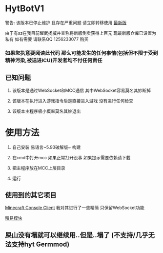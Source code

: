 # HytBotV1

警告: 该版本已停止维护 且存在严重问题 请立即转移使用 [最新版](https://github.com/NahidaLing/HytBot/)

由于有sz在我目前耀武扬威并宣称将新版倒卖获得上百元 现最新版仓库已设置为私有 如有需要 请联系QQ 1256233077 购买

### 如果您执意要阅读此代码 那么可能发生的任何事情(包括但不限于受到精神污染,被送进ICU)开发者均不付任何责任



## 已知问题

1. 该版本是通过WebSocket和MCC通信 其中WebSocket容易莫名其妙断掉

2. 该版本在执行进入游戏指令后是直接进入游戏 没有进行任何检查

3. 该版本主程序极小概率莫名其妙退出

# 使用方法

1. 自己安装 易语言~5.93破解版~ 构建

2. 在cmd中打开mcc 如果正常打开没事 如果提示需要依赖请下载

3. 把主程序放在MCC上层目录

4. 运行


## 使用到的其它项目

[Minecraft Console Client](https://github.com/MCCTeam/Minecraft-Console-Client) 我对其进行了一些精简 只保留WebSocket功能

[精易模块](https://gitee.com/elangec/ec)

## 屎山没有塌就可以继续用..但是..塌了 (不支持/几乎无法支持hyt Germmod)
